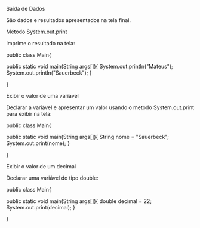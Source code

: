 Saída de Dados

São dados e resultados apresentados na tela final.

Método System.out.print

Imprime o resultado na tela:

public class Main{

public static void main(String args[]){ System.out.println("Mateus"); System.out.println("Sauerbeck"); }

}

Exibir o valor de uma variável

Declarar a variável e apresentar um valor usando o metodo System.out.print para exibir na tela:

public class Main{

public static void main(String args[]){ String nome = "Sauerbeck"; System.out.print(nome); }

}

Exibir o valor de um decimal

Declarar uma variável do tipo double:

public class Main{

public static void main(String args[]){ double decimal = 22; System.out.print(decimal); }

}

